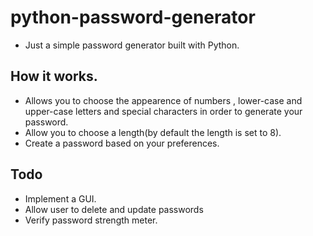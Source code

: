 # python-password-generator
 - Just a simple password generator built with Python.

## How it works.
- Allows you to choose the appearence of numbers , lower-case and upper-case letters and special characters in order to generate your password.
- Allow you to choose a length(by default the length is set to 8).
- Create a password based on your preferences.

## Todo
 - Implement a GUI.
 - Allow user to delete and update passwords
 - Verify password strength meter.

 
